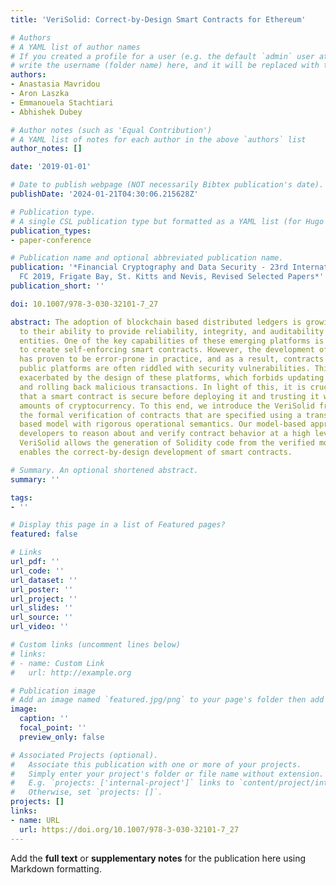 ```yaml
---
title: 'VeriSolid: Correct-by-Design Smart Contracts for Ethereum'

# Authors
# A YAML list of author names
# If you created a profile for a user (e.g. the default `admin` user at `content/authors/admin/`), 
# write the username (folder name) here, and it will be replaced with their full name and linked to their profile.
authors:
- Anastasia Mavridou
- Aron Laszka
- Emmanouela Stachtiari
- Abhishek Dubey

# Author notes (such as 'Equal Contribution')
# A YAML list of notes for each author in the above `authors` list
author_notes: []

date: '2019-01-01'

# Date to publish webpage (NOT necessarily Bibtex publication's date).
publishDate: '2024-01-21T04:30:06.215628Z'

# Publication type.
# A single CSL publication type but formatted as a YAML list (for Hugo requirements).
publication_types:
- paper-conference

# Publication name and optional abbreviated publication name.
publication: '*Financial Cryptography and Data Security - 23rd International Conference,
  FC 2019, Frigate Bay, St. Kitts and Nevis, Revised Selected Papers*'
publication_short: ''

doi: 10.1007/978-3-030-32101-7_27

abstract: The adoption of blockchain based distributed ledgers is growing fast due
  to their ability to provide reliability, integrity, and auditability without trusted
  entities. One of the key capabilities of these emerging platforms is the ability
  to create self-enforcing smart contracts. However, the development of smart contracts
  has proven to be error-prone in practice, and as a result, contracts deployed on
  public platforms are often riddled with security vulnerabilities. This issue is
  exacerbated by the design of these platforms, which forbids updating contract code
  and rolling back malicious transactions. In light of this, it is crucial to ensure
  that a smart contract is secure before deploying it and trusting it with significant
  amounts of cryptocurrency. To this end, we introduce the VeriSolid framework for
  the formal verification of contracts that are specified using a transition-system
  based model with rigorous operational semantics. Our model-based approach allows
  developers to reason about and verify contract behavior at a high level of abstraction.
  VeriSolid allows the generation of Solidity code from the verified models, which
  enables the correct-by-design development of smart contracts.

# Summary. An optional shortened abstract.
summary: ''

tags:
- ''

# Display this page in a list of Featured pages?
featured: false

# Links
url_pdf: ''
url_code: ''
url_dataset: ''
url_poster: ''
url_project: ''
url_slides: ''
url_source: ''
url_video: ''

# Custom links (uncomment lines below)
# links:
# - name: Custom Link
#   url: http://example.org

# Publication image
# Add an image named `featured.jpg/png` to your page's folder then add a caption below.
image:
  caption: ''
  focal_point: ''
  preview_only: false

# Associated Projects (optional).
#   Associate this publication with one or more of your projects.
#   Simply enter your project's folder or file name without extension.
#   E.g. `projects: ['internal-project']` links to `content/project/internal-project/index.md`.
#   Otherwise, set `projects: []`.
projects: []
links:
- name: URL
  url: https://doi.org/10.1007/978-3-030-32101-7_27
---
```


Add the **full text** or **supplementary notes** for the publication here using Markdown formatting.
